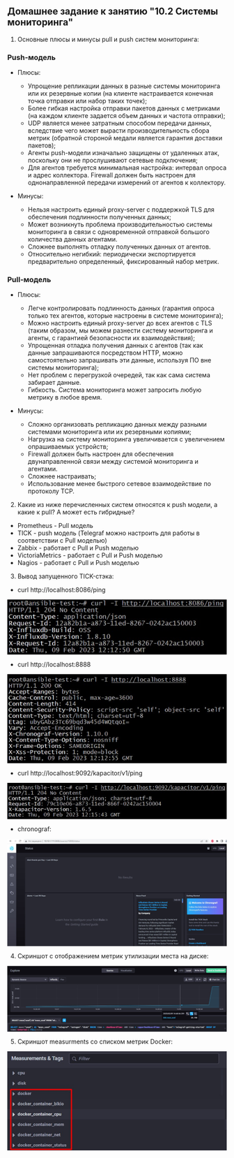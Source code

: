 ## Домашнее задание к занятию "10.2 Системы мониторинга"

1. Основные плюсы и минусы pull и push систем мониторинга:

### Push-модель

- Плюсы:

  - Упрощение репликации данных в разные системы мониторинга или их резервные копии (на клиенте настраивается конечная точка отправки или набор таких точек);
  - Более гибкая настройка отправки пакетов данных с метриками (на каждом клиенте задается объем данных и частота отправки);
  - UDP является менее затратным способом передачи данных, вследствие чего может вырасти производительность сбора метрик (обратной стороной медали является гарантия доставки пакетов);
  - Агенты push-модели изначально защищены от удаленных атак, поскольку они не прослушивают сетевые подключения;
  - Для агентов требуется минимальная настройка: интервал опроса и адрес коллектора. Firewall должен быть настроен для однонаправленной передачи измерений от агентов к коллектору.

- Минусы:

  - Нельзя настроить единый proxy-server с поддержкой TLS для обеспечения подлинности полученных данных;
  - Может возникнуть проблема производительностью системы мониторинга в связи с одновременной отправкой большого количества данных агентами.
  - Сложнее выполнять отладку полученных данных от агентов.
  - Относительно негибкий: периодически экспортируется предварительно определенный, фиксированный набор метрик.


### Pull-модель

- Плюсы:

  - Легче контролировать подлинность данных (гарантия опроса только тех агентов, которые настроены в системе мониторинга);   
  - Можно настроить единый proxy-server до всех агентов с TLS (таким образом, мы можем разнести систему мониторинга и агенты, с гарантией безопасности их взаимодействия);   
  - Упрощенная отладка получения данных с агентов (так как данные запрашиваются посредством HTTP, можно самостоятельно запрашивать эти данные, используя ПО вне системы мониторинга);
  - Нет проблем с перегрузкой очередей, так как сама система забирает данные.
  - Гибкость. Система мониторинга может запросить любую метрику в любое время.

- Минусы:

  - Сложно организовать репликацию данных между разными системами мониторинга или их резервными копиями;
  - Нагрузка на систему мониторинга увеличивается с увеличением опрашиваемых устройств;
  - Firewall должен быть настроен для обеспечения двунаправленной связи между системой мониторинга и агентами.
  - Сложнее настраивать;   
  - Использование менее быстрого сетевое взаимодействие по протоколу TCP.

2. Какие из ниже перечисленных систем относятся к push модели, а какие к pull? А может есть гибридные?
- Prometheus - Pull модель
- TICK - push модель (Telegraf можно настроить для работы в
соответствии с Pull моделью)
- Zabbix - работает с Pull и Push моделью
- VictoriaMetrics - работает с Pull и Push моделью
- Nagios - работает с Pull и Push моделью
3. Вывод запущенного TICK-стэка:

- curl http://localhost:8086/ping

<img align="top" src="img/8086.jpg">		<!--![8086](img/8086.jpg)-->

- curl http://localhost:8888

<img align="top" src="img/8888.jpg">		<!--![8888](img/8888.jpg)-->

- curl http://localhost:9092/kapacitor/v1/ping

<img align="top" src="img/9092.jpg">		<!--![9092](img/9092.jpg)-->

- chronograf:

<img align="top" src="img/chronograf.jpg">		<!--![chronograf](img/chronograf.jpg)-->

4. Скриншот с отображением метрик утилизации места на диске:

<img align="top" src="img/disk.jpg">		<!--![disk](img/disk.jpg)-->

5. Скриншот measurments со списком метрик Docker:

<img align="top" src="img/docker.jpg">		<!--![docker](img/docker.jpg)-->

